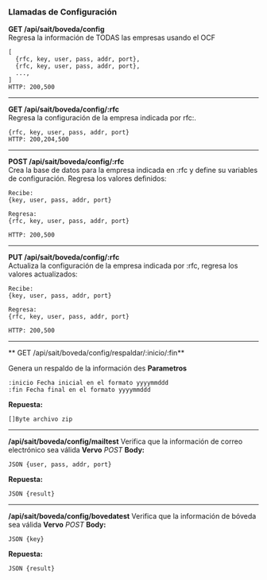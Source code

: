 ### Llamadas de Configuración

**GET /api/sait/boveda/config**  
Regresa la información de TODAS las empresas usando el OCF
```
[
  {rfc, key, user, pass, addr, port},
  {rfc, key, user, pass, addr, port},  
  ..., 
] 
HTTP: 200,500
```
------------
**GET /api/sait/boveda/config/:rfc**  
Regresa la configuración de la empresa indicada por rfc:.
```
{rfc, key, user, pass, addr, port}
HTTP: 200,204,500
```
----------
**POST /api/sait/boveda/config/:rfc**  
Crea la base de datos para la empresa indicada en :rfc  y define su variables de configuración. Regresa los valores definidos:
```
Recibe:
{key, user, pass, addr, port}

Regresa:
{rfc, key, user, pass, addr, port}

HTTP: 200,500
```
----------
**PUT /api/sait/boveda/config/:rfc**  
Actualiza la configuración de la empresa indicada por :rfc, regresa los valores actualizados:
```
Recibe:
{key, user, pass, addr, port}

Regresa:
{rfc, key, user, pass, addr, port}

HTTP: 200,500
```
----------
** GET /api/sait/boveda/config/respaldar/:inicio/:fin**

Genera un respaldo de la información des
**Parametros**

    :inicio Fecha inicial en el formato yyyymmddd
    :fin Fecha final en el formato yyyymmddd


**Repuesta:**

    []Byte archivo zip

 ----------
**/api/sait/boveda/config/mailtest**
Verifica que la información de correo electrónico sea válida
**Vervo** *POST*
**Body:**

    JSON {user, pass, addr, port}

**Repuesta:**

    JSON {result}

 ----------
**/api/sait/boveda/config/bovedatest**
Verifica que la información de bóveda sea válida
**Vervo** *POST*
**Body:**

    JSON {key}

**Repuesta:**

    JSON {result}

